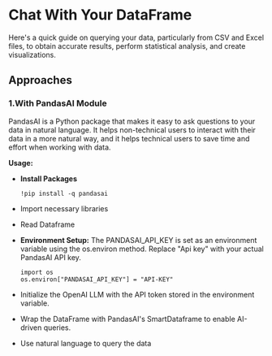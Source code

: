 # Chat With Your DataFrame
Here's a quick guide on querying your data, particularly from CSV and Excel files, to obtain accurate results, perform statistical analysis, and create visualizations.


## Approaches
### 1.With PandasAI Module
PandasAI is a Python package that makes it easy to ask questions to your data in natural language. It helps non-technical users to interact with their data in a more natural way, and it helps technical users to save time and effort when working with data.

**Usage:**

- **Install Packages**

      !pip install -q pandasai

- Import necessary libraries
- Read Dataframe
- **Environment Setup:**
  The PANDASAI_API_KEY is set as an environment variable using the os.environ method. Replace "Api key" with your actual PandasAI API key.
  
      import os
      os.environ["PANDASAI_API_KEY"] = "API-KEY"

- Initialize the OpenAI LLM with the API token stored in the environment variable.
- Wrap the DataFrame with PandasAI's SmartDataframe to enable AI-driven queries.
- Use natural language to query the data




